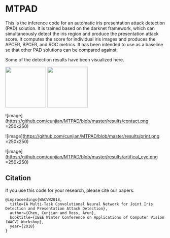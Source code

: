 # MTPAD

This is the inference code for an automatic iris presentation attack detection (PAD) solution. It is trained based on the darknet framework, which can simultaneously detect the iris region and produce the presentation attack score. It computes the score for individual iris images and produces the APCER, BPCER, and ROC metrics. It has been intended to use as a baseline so that other PAD solutions can be compared against. 

Some of the detection results have been visualized here. 

<img src="https://github.com/cunjian/MTPAD/blob/master/results/live.png" height="128" width="128">
<img src="https://github.com/cunjian/MTPAD/blob/master/results/contact.png" height="128" width="128">

![image](https://github.com/cunjian/MTPAD/blob/master/results/contact.png =250x250)

![image](https://github.com/cunjian/MTPAD/blob/master/results/print.png =250x250)

![image](https://github.com/cunjian/MTPAD/blob/master/results/artifical_eye.png =250x250)

## Citation
If you use this code for your research, please cite our papers.
```
@inproceedings{WACVW2018,
  title={A Multi-Task Convolutional Neural Network for Joint Iris Detection and Presentation Attack Detection},
  author={Chen, Cunjian and Ross, Arun},
  booktitle={IEEE Winter Conference on Applications of Computer Vision (WACV) Workshop},
  year={2018}
}
